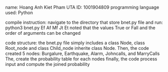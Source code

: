name: Hoang Anh Kiet Pham
UTA ID: 1001904809
programming language used: Python

compile instruction: navigate to the directory that store bnet.py file and run:
    python3 bnet.py Ef Af Mf Jt Et 
    noted that the values True or Fall and the order of arguments can be changed

code structure:
    the bnet.py file simply includes a class Node, class Root_node and class Child_node inherite class Node.
    Then, the code created 5 nodes: Burgalure, Earthquake, Alarm, Johncalls, and MarryCalls
    The, create the probability table for each nodes
    finally, the code process input and compute the joined probability